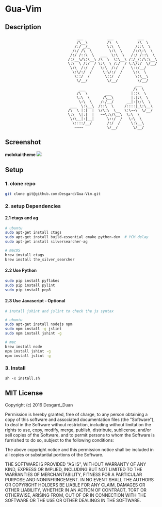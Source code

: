 

# Gua-Vim


## Description

```
                                 ___           ___           ___
                                 /\__\         /\  \         /\  \
                                /:/ _/_        \:\  \       /::\  \
                               /:/ /\  \        \:\  \     /:/\:\  \
                              /:/ /::\  \   ___  \:\  \   /:/ /::\  \
                             /:/__\/\:\__\ /\  \  \:\__\ /:/_/:/\:\__\
                             \:\  \ /:/  / \:\  \ /:/  / \:\/:/  \/__/
                              \:\  /:/  /   \:\  /:/  /   \::/__/
                               \:\/:/  /     \:\/:/  /     \:\  \
                                \::/  /       \::/  /       \:\__\
                                 \/__/         \/__/         \/__/
                                                            ___
                                  ___                      /\  \
                                 /\  \        ___         |::\  \
                                 \:\  \      /\__\        |:|:\  \
                                  \:\  \    /:/__/      __|:|\:\  \
                              ___  \:\__\  /::\  \     /::::|_\:\__\
                             /\  \ |:|  |  \/\:\  \__  \:\~~\  \/__/
                             \:\  \|:|  |   ~~\:\/\__\  \:\  \
                              \:\__|:|__|      \::/  /   \:\  \
                               \::::/__/       /:/  /     \:\__\
                                ~~~~           \/__/       \/__/
```



## Screenshot

**molokai theme**
![](http://7xwh85.com1.z0.glb.clouddn.com/Gua-Vim%20screen%20shot.png)


## Setup

### 1. clone repo

```bash
git clone git@github.com:Desgard/Gua-Vim.git
```


### 2. setup Dependencies


#### 2.1 ctags and ag

```bash
# ubuntu
sudo apt-get install ctags
sudo apt-get install build-essential cmake python-dev  # YCM delay
sudo apt-get install silversearcher-ag

# macOS
brew install ctags
brew install the_silver_searcher
```

#### 2.2 Use Python

```bash
sudo pip install pyflakes
sudo pip install pylint
sudo pip install pep8
```

#### 2.3 Use Javascript - Optional

```bash
# install jshint and jslint to check the js syntax

# ubuntu
sudo apt-get install nodejs npm
sudo npm install -g jslint
sudo npm install jshint -g

# mac
brew install node
npm install jshint -g
npm install jslint -g
```


### 3. Install

```shell
sh -x install.sh
```

## MIT License

Copyright (c) 2016 Desgard_Duan

Permission is hereby granted, free of charge, to any person obtaining a copy
of this software and associated documentation files (the "Software"), to deal
in the Software without restriction, including without limitation the rights
to use, copy, modify, merge, publish, distribute, sublicense, and/or sell
copies of the Software, and to permit persons to whom the Software is
furnished to do so, subject to the following conditions:

The above copyright notice and this permission notice shall be included in all
copies or substantial portions of the Software.

THE SOFTWARE IS PROVIDED "AS IS", WITHOUT WARRANTY OF ANY KIND, EXPRESS OR
IMPLIED, INCLUDING BUT NOT LIMITED TO THE WARRANTIES OF MERCHANTABILITY,
FITNESS FOR A PARTICULAR PURPOSE AND NONINFRINGEMENT. IN NO EVENT SHALL THE
AUTHORS OR COPYRIGHT HOLDERS BE LIABLE FOR ANY CLAIM, DAMAGES OR OTHER
LIABILITY, WHETHER IN AN ACTION OF CONTRACT, TORT OR OTHERWISE, ARISING FROM,
OUT OF OR IN CONNECTION WITH THE SOFTWARE OR THE USE OR OTHER DEALINGS IN THE
SOFTWARE.
